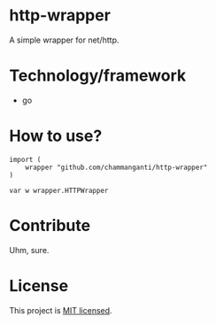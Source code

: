 # http-wrapper
A simple wrapper for net/http.

# Technology/framework
- go

# How to use?
```
import (
    wrapper "github.com/chammanganti/http-wrapper"
)

var w wrapper.HTTPWrapper
```

# Contribute
Uhm, sure.

# License
This project is [MIT licensed](https://opensource.org/licenses/MIT).
